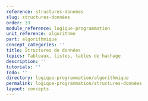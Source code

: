 ```yaml
---
reference: structures-données
slug: structures-données
order: 33
module_reference: logique-programmation
unit_reference: algorithme
part: algorithmique
concept_categories: ''
title: Structures de données
topics: Tableaux, listes, tables de hachage
description: ''
tutorials: ''
Todo: ''
directory: logique-programmation/algorithmique
permalink: logique-programmation/structures-données
layout: concepts
---
```

